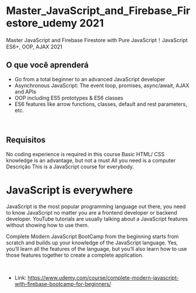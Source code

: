 # Master_JavaScript_and_Firebase_Firestore_udemy 2021
Master JavaScript and Firebase Firestore with Pure JavaScript！JavaScript ES6+, OOP, AJAX 2021
<br>
## O que você aprenderá
 - Go from a total beginner to an advanced JavaScript developer
 - Asynchronous JavaScript: The event loop, promises, async/await, AJAX and APIs
 - OOP including ES5 prototypes & ES6 classes
 - ES6 features like arrow functions, classes, default and rest parameters, etc.
<br>

## Requisitos
No coding experience is required in this course
Basic HTML/ CSS knowledge is an advantage, but not a must
All you need is a computer
Descrição
This is a JavaScript course for everybody.

# JavaScript is everywhere

JavaScript is the most popular programming language out there, you need to know JavaScript no matter you are a frontend developer or backend developer.  YouTube tutorials are usually talking about a JavaScript features without showing how to use them.

Complete Modern JavaScript BootCamp from the beginning starts from scratch and builds up your knowledge of the JavaScript language. Yes, you’ll learn all the features of the language, but you’ll also learn how to use those features together to create a complete application.

<br>

- Link: https://www.udemy.com/course/complete-modern-javascript-with-firebase-bootcamp-for-beginners/
